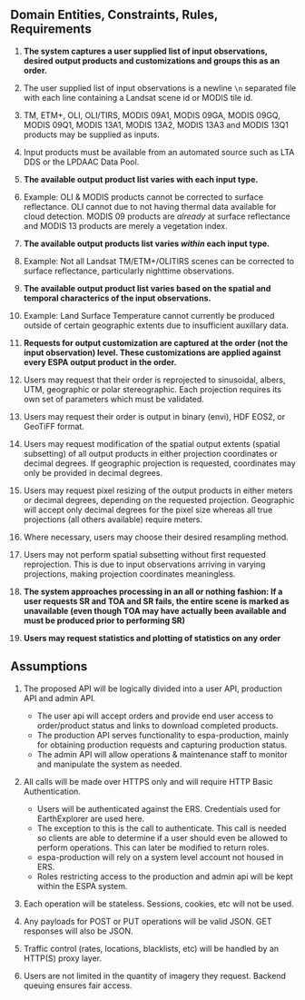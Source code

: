## Domain Entities, Constraints, Rules, Requirements
1. **The system captures a user supplied list of input observations, desired output products and customizations and groups this as an order.**  
  1. The user supplied list of input observations is a newline `\n` separated file with each line containing a Landsat scene id or MODIS tile id.  
  2. TM, ETM+, OLI, OLI/TIRS, MODIS 09A1, MODIS 09GA, MODIS 09GQ, MODIS 09Q1, MODIS 13A1, MODIS 13A2, MODIS 13A3 and MODIS 13Q1 products may be supplied as inputs.  
  3. Input products must be available from an automated source such as LTA DDS or the LPDAAC Data Pool.
  
2. **The available output product list varies with each input type.**  
  1. Example: OLI & MODIS products cannot be corrected to surface reflectance.  OLI cannot due to not having thermal data available for cloud detection.  MODIS 09 products are *already* at surface reflectance and MODIS 13 products are merely a vegetation index.  
  
3. **The available output products list varies *within* each input type.**  
  1. Example: Not all Landsat TM/ETM+/OLITIRS scenes can be corrected to surface reflectance, particularly nighttime observations.  
  
4. **The available output product list varies based on the spatial and temporal characterics of the input observations.**  
  1. Example: Land Surface Temperature cannot currently be produced outside of certain geographic extents due to insufficient auxillary data.  
  
5. **Requests for output customization are captured at the order (not the input observation) level.  These customizations are applied against every ESPA output product in the order.**  
  1. Users may request that their order is reprojected to sinusoidal, albers, UTM, geographic or polar stereographic.  Each projection requires its own set of parameters which must be validated.  
  2. Users may request their order is output in binary (envi), HDF EOS2, or GeoTiFF format.  
  3. Users may request modification of the spatial output extents (spatial subsetting) of all output products in either projection coordinates or decimal degrees.  If geographic projection is requested, coordinates may only be provided in decimal degrees.
  4. Users may request pixel resizing of the output products in either meters or decimal degrees, depending on the requested projection.  Geographic will accept only decimal degrees for the pixel size whereas all true projections (all others available) require meters.
  5. Where necessary, users may choose their desired resampling method.  
  6. Users may not perform spatial subsetting without first requested reprojection.  This is due to input observations arriving in varying projections, making projection coordinates meaningless.  
  
6. **The system approaches processing in an all or nothing fashion:  If a user requests SR and TOA and SR fails, the entire scene is marked as unavailable (even though TOA may have actually been available and must be produced prior to performing SR)**

7. **Users may request statistics and plotting of statistics on any order** 


## Assumptions
1. The proposed API will be logically divided into a user API, production API and admin API.  
    * The user api will accept orders and provide end user access to order/product status and links to download completed products.
    * The production API serves functionality to espa-production, mainly for obtaining production requests and capturing production status.  
    * The admin API will allow operations & maintenance staff to monitor and manipulate the system as needed.

2. All calls will be made over HTTPS only and will require HTTP Basic Authentication.
    * Users will be authenticated against the ERS.  Credentials used for EarthExplorer are used here.
    * The exception to this is the call to authenticate.  This call is needed so clients are able to determine if a user should even be allowed to perform operations.  This can later be modified to return roles.
    * espa-production will rely on a system level account not housed in ERS.
    * Roles restricting access to the production and admin api will be kept within the ESPA system.

3. Each operation will be stateless.  Sessions, cookies, etc will not be used.

4. Any payloads for POST or PUT operations will be valid JSON.  GET responses will also be JSON.

5. Traffic control (rates, locations, blacklists, etc) will be handled by an HTTP(S) proxy layer.

6. Users are not limited in the quantity of imagery they request.  Backend queuing ensures fair access.
